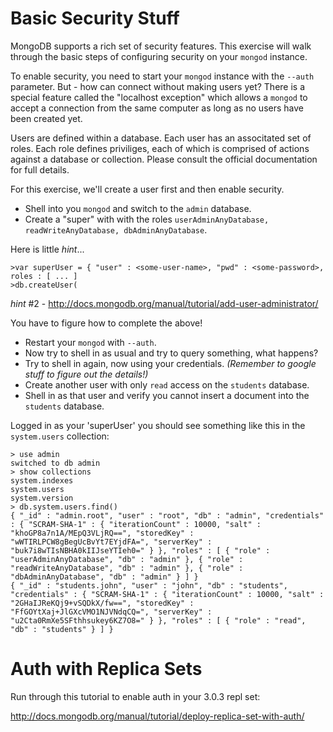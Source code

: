 Basic Security Stuff
=

MongoDB supports a rich set of security features. This exercise will walk through the basic steps
of configuring security on your ``mongod`` instance.

To enable security, you need to start your ``mongod`` instance with the ``--auth`` parameter.
But - how can connect without making users yet? There is a special feature called the "localhost
exception" which allows a ``mongod`` to accept a connection from the same computer as long as no
users have been created yet.

Users are defined within a database. Each user has an associtated set of roles. Each role defines 
priviliges, each of which is comprised of actions against a database or collection. Please consult the
official documentation for full details.

For this exercise, we'll create a user first and then enable security.

* Shell into you ``mongod`` and switch to the ``admin`` database.
* Create a "super" with with the roles ``userAdminAnyDatabase, readWriteAnyDatabase, dbAdminAnyDatabase``.

Here is little *hint*...
```
>var superUser = { "user" : <some-user-name>, "pwd" : <some-password>, roles : [ ... ]
>db.createUser(
```

*hint* #2 - http://docs.mongodb.org/manual/tutorial/add-user-administrator/

You have to figure how to complete the above!
* Restart your ``mongod`` with ``--auth``.
* Now try to shell in as usual and try to query something, what happens?
* Try to shell in again, now using your credentials. *(Remember to google stuff to figure out the details!)*
* Create another user with only ``read`` access on the ``students`` database.
* Shell in as that user and verify you cannot insert a document into the ``students`` database.

Logged in as your 'superUser' you should see something like this in the ``system.users`` collection:

```
> use admin
switched to db admin
> show collections
system.indexes
system.users
system.version
> db.system.users.find()
{ "_id" : "admin.root", "user" : "root", "db" : "admin", "credentials" : { "SCRAM-SHA-1" : { "iterationCount" : 10000, "salt" : "khoGP8a7n1A/MEpQ3VLjRQ==", "storedKey" : "wWTIRLPCW8gBegUcBvYt7EYjdFA=", "serverKey" : "buk7i8wTIsNBHA0kIIJseYTIeh0=" } }, "roles" : [ { "role" : "userAdminAnyDatabase", "db" : "admin" }, { "role" : "readWriteAnyDatabase", "db" : "admin" }, { "role" : "dbAdminAnyDatabase", "db" : "admin" } ] }
{ "_id" : "students.john", "user" : "john", "db" : "students", "credentials" : { "SCRAM-SHA-1" : { "iterationCount" : 10000, "salt" : "2GHaIJReKQj9+vSQDkX/fw==", "storedKey" : "FfGOYtXaj+JlGXcVMO1NJVNdqCQ=", "serverKey" : "u2Cta0RmXe5SFthhsukey6KZ7O8=" } }, "roles" : [ { "role" : "read", "db" : "students" } ] }
```

Auth with Replica Sets
=

Run through this tutorial to enable auth in your 3.0.3 repl set:

http://docs.mongodb.org/manual/tutorial/deploy-replica-set-with-auth/
